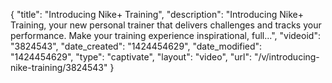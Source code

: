 {
    "title": "Introducing Nike+ Training",
    "description": "Introducing Nike+ Training, your new personal trainer that delivers challenges and tracks your performance. Make your training experience inspirational, full...",
    "videoid": "3824543",
    "date_created": "1424454629",
    "date_modified": "1424454629",
    "type": "captivate",
    "layout": "video",
    "url": "\/v\/introducing-nike-training\/3824543"
}